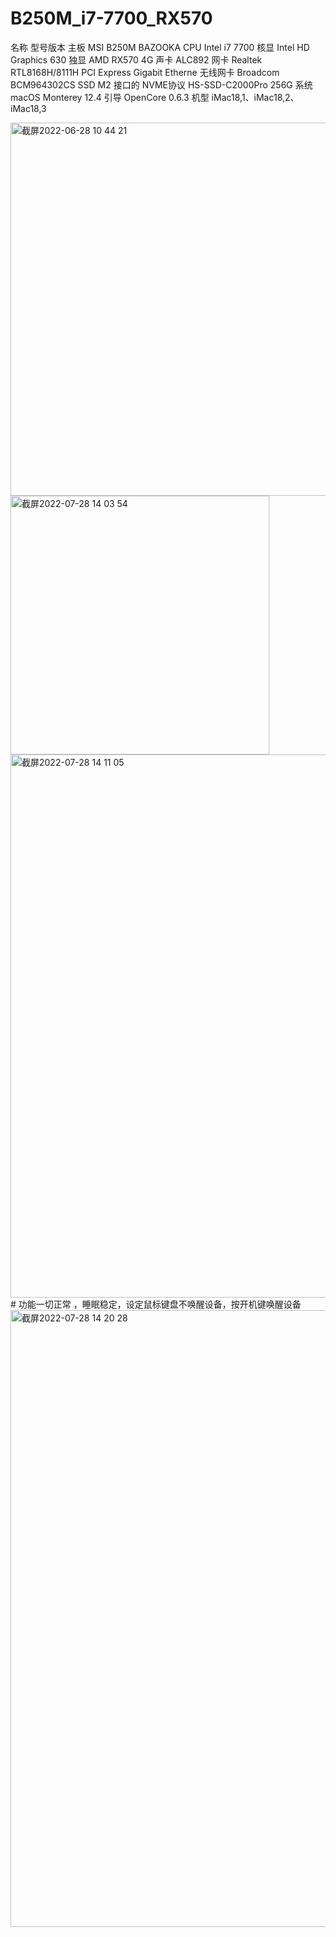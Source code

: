 # B250M_i7-7700_RX570

名称	型号版本
主板	MSI B250M BAZOOKA
CPU	 Intel i7 7700
核显	Intel HD Graphics 630
独显	AMD RX570 4G
声卡	ALC892
网卡	Realtek RTL8168H/8111H PCI Express Gigabit Etherne
无线网卡 Broadcom BCM964302CS
SSD	M2 接口的 NVME协议 HS-SSD-C2000Pro 256G
系统	macOS Monterey 12.4
引导	OpenCore 0.6.3
机型	iMac18,1、iMac18,2、iMac18,3

<img width="597" alt="截屏2022-06-28 10 44 21" src="https://user-images.githubusercontent.com/59770581/176080633-61f1c869-85c1-4a2d-b64b-2c155bddec5e.png">
<img width="414" alt="截屏2022-07-28 14 03 54" src="https://user-images.githubusercontent.com/59770581/181432137-40244056-9283-41bc-971d-75b54390dd53.png">
<img width="869" alt="截屏2022-07-28 14 11 05" src="https://user-images.githubusercontent.com/59770581/181433128-b3722840-76bb-43b7-95f8-0929ffdf492d.png">
# 功能一切正常 ，睡眠稳定，设定鼠标键盘不唤醒设备，按开机键唤醒设备
<img width="987" alt="截屏2022-07-28 14 20 28" src="https://user-images.githubusercontent.com/59770581/181434623-d40ad625-9ab6-4878-b39a-1babad2ed7b4.png">

